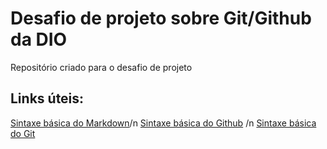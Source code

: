 # Desafio de projeto sobre Git/Github da DIO
Repositório criado para o desafio de projeto

## Links úteis:
[Sintaxe básica do Markdown](https://www.markdownguide.org/basic-syntax/)/n
[Sintaxe básica do Github](https://docs.github.com/pt/get-started/writing-on-github/getting-started-with-writing-and-formatting-on-github/basic-writing-and-formatting-syntax) /n
[Sintaxe básica do Git](https://git-scm.com/docs/git/pt_BR)
